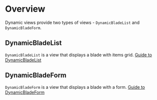 # Overview
Dynamic views provide two types of views - `DynamicBladeList` and `DynamicBladeForm`.

## DynamicBladeList
`DynamicBladeList` is a view that displays a blade with items grid. [Guide to DynamicBladeList](./DynamicBladeList.md)

## DynamicBladeForm
`DynamicBladeForm` is a view that displays a blade with a form. [Guide to DynamicBladeForm](./DynamicBladeForm.md)





